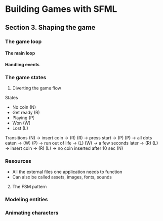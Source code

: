 # Building Games with SFML

## Section 3. Shaping the game

### The game loop

#### The main loop

#### Handling events

### The game states

1. Diverting the game flow

States
- No coin (N)
- Get ready (R)
- Playing (P)
- Won (W)
- Lost (L)

Transitions
(N) -> insert coin -> (R)
(R) -> press start -> (P)
(P) -> all dots eaten -> (W)
(P) -> run out of life -> (L)
(W) -> a few seconds later -> (R)
(L) -> insert coin -> (R)
(L) -> no coin inserted after 10 sec (N)

### Resources

- All the external files one application needs to function
- Can also be called assets, images, fonts, sounds

2. The FSM pattern

### Modeling entities

### Animating characters